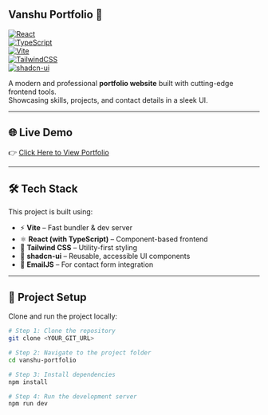 ## Vanshu Portfolio 🚀  

[![React](https://img.shields.io/badge/React-20232A?style=for-the-badge&logo=react&logoColor=61DAFB)](https://react.dev)  
[![TypeScript](https://img.shields.io/badge/TypeScript-3178C6?style=for-the-badge&logo=typescript&logoColor=white)](https://www.typescriptlang.org/)  
[![Vite](https://img.shields.io/badge/Vite-646CFF?style=for-the-badge&logo=vite&logoColor=FFD62E)](https://vitejs.dev)  
[![TailwindCSS](https://img.shields.io/badge/TailwindCSS-38B2AC?style=for-the-badge&logo=tailwind-css&logoColor=white)](https://tailwindcss.com)  
[![shadcn-ui](https://img.shields.io/badge/shadcn--ui-000000?style=for-the-badge&logo=shadcnui&logoColor=white)](https://ui.shadcn.com)  

A modern and professional **portfolio website** built with cutting-edge frontend tools.  
Showcasing skills, projects, and contact details in a sleek UI.  

---

## 🌐 Live Demo  
👉 [Click Here to View Portfolio](https://vanshubhai.vercel.app/)  

---

## 🛠️ Tech Stack  
This project is built using:  
- ⚡ **Vite** – Fast bundler & dev server  
- ⚛️ **React (with TypeScript)** – Component-based frontend  
- 🎨 **Tailwind CSS** – Utility-first styling  
- 🧩 **shadcn-ui** – Reusable, accessible UI components  
- 📧 **EmailJS** – For contact form integration  

---

## 📂 Project Setup  

Clone and run the project locally:  

```bash
# Step 1: Clone the repository
git clone <YOUR_GIT_URL>

# Step 2: Navigate to the project folder
cd vanshu-portfolio

# Step 3: Install dependencies
npm install

# Step 4: Run the development server
npm run dev
